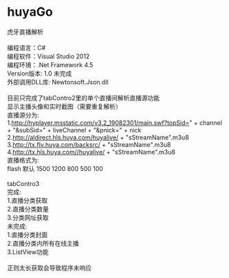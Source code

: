 # huyaGo
虎牙直播解析</br>
</br>
编程语言：C#</br>
编程软件：Visual Studio 2012</br>
编程环境：.Net Framework 4.5</br>
Version版本: 1.0 未完成</br>
外部调用DLL库: Newtonsoft.Json.dll</br>
</br>
目前只完成了tabContro2里的单个直播间解析直播源功能</br>
显示主播头像和实时截图（需要重复解析）</br>
直播源分为:</br>
1.http://hyplayer.msstatic.com/v3.2_19082301/main.swf?topSid=" + channel + "&subSid=" + liveChannel + "&pnick=" + nick</br>
2.http://aldirect.hls.huya.com/huyalive/ + "sStreamName".m3u8</br>
3.http://tx.flv.huya.com/backsrc/ + "sStreamName".m3u8</br>
4.http://tx.hls.huya.com//huyalive/ + "sStreamName".m3u8</br>
直播格式为:</br>
flash 默认 1500 1200 800 500 100</br>
</br>
tabContro3</br>
完成: </br>
1.直播分类获取</br>
2.直播分类数量</br>
3.分类网址获取</br>
未完成:</br>
1.直播分类封面</br>
2.直播分类内所有在线主播</br>
3.ListView功能</br>
</br>
正则太长获取会导致程序未响应</br>
